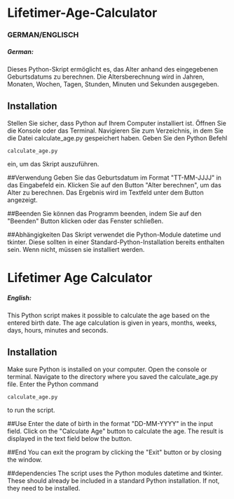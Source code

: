 # Lifetimer-Age-Calculator
### GERMAN/ENGLISCH
##### German:
Dieses Python-Skript ermöglicht es, das Alter anhand des eingegebenen Geburtsdatums zu berechnen. Die Altersberechnung wird in Jahren, Monaten, Wochen, Tagen, Stunden, Minuten und Sekunden ausgegeben.

## Installation
Stellen Sie sicher, dass Python auf Ihrem Computer installiert ist.
Öffnen Sie die Konsole oder das Terminal.
Navigieren Sie zum Verzeichnis, in dem Sie die Datei calculate_age.py gespeichert haben.
Geben Sie den Python Befehl 
```
calculate_age.py
``` 
ein, um das Skript auszuführen.

##Verwendung
Geben Sie das Geburtsdatum im Format "TT-MM-JJJJ" in das Eingabefeld ein.
Klicken Sie auf den Button "Alter berechnen", um das Alter zu berechnen.
Das Ergebnis wird im Textfeld unter dem Button angezeigt.

##Beenden
Sie können das Programm beenden, indem Sie auf den "Beenden" Button klicken oder das Fenster schließen.

##Abhängigkeiten
Das Skript verwendet die Python-Module datetime und tkinter. Diese sollten in einer Standard-Python-Installation bereits enthalten sein. Wenn nicht, müssen sie installiert werden.

# Lifetimer Age Calculator
##### English:
This Python script makes it possible to calculate the age based on the entered birth date. The age calculation is given in years, months, weeks, days, hours, minutes and seconds.

## Installation
Make sure Python is installed on your computer.
Open the console or terminal.
Navigate to the directory where you saved the calculate_age.py file.
Enter the Python command
```
calculate_age.py
```
to run the script.

##Use
Enter the date of birth in the format "DD-MM-YYYY" in the input field.
Click on the "Calculate Age" button to calculate the age.
The result is displayed in the text field below the button.

##End
You can exit the program by clicking the "Exit" button or by closing the window.

##dependencies
The script uses the Python modules datetime and tkinter. These should already be included in a standard Python installation. If not, they need to be installed.
